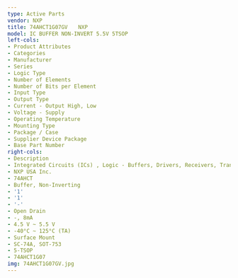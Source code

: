 ```yaml
---
type: Active Parts
vendor: NXP
title: 74AHCT1G07GV　　NXP
model: IC BUFFER NON-INVERT 5.5V 5TSOP
left-cols:
- Product Attributes
- Categories
- Manufacturer
- Series
- Logic Type
- Number of Elements
- Number of Bits per Element
- Input Type
- Output Type
- Current - Output High, Low
- Voltage - Supply
- Operating Temperature
- Mounting Type
- Package / Case
- Supplier Device Package
- Base Part Number
right-cols:
- Description
- Integrated Circuits (ICs) , Logic - Buffers, Drivers, Receivers, Transceivers
- NXP USA Inc.
- 74AHCT
- Buffer, Non-Inverting
- '1'
- '1'
- '-'
- Open Drain
- -, 8mA
- 4.5 V ~ 5.5 V
- -40°C ~ 125°C (TA)
- Surface Mount
- SC-74A, SOT-753
- 5-TSOP
- 74AHCT1G07
img: 74AHCT1G07GV.jpg
---
```

